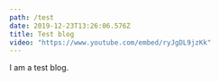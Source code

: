```yaml
---
path: /test
date: 2019-12-23T13:26:06.576Z
title: Test blog
video: "https://www.youtube.com/embed/ryJgDL9jzKk"
---
```


I am a test blog.
